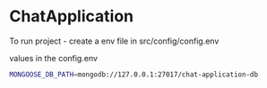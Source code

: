 # ChatApplication
To run project - create a env file in src/config/config.env

values in the config.env
```sh
MONGOOSE_DB_PATH=mongodb://127.0.0.1:27017/chat-application-db
```
